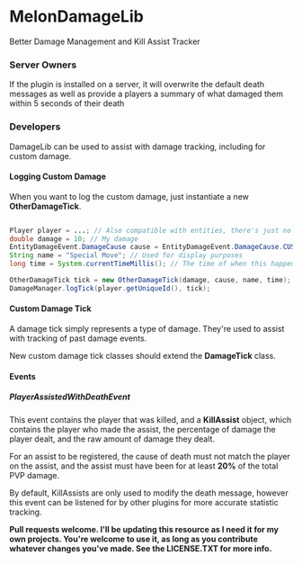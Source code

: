 # MelonDamageLib
Better Damage Management and Kill Assist Tracker

### Server Owners
If the plugin is installed on a server, it will overwrite the default death messages as well as provide a players a summary of what damaged them within 5 seconds of their death

### Developers
DamageLib can be used to assist with damage tracking, including for custom damage.

#### Logging Custom Damage

When you want to log the custom damage, just instantiate a new **OtherDamageTick**.

```java

Player player = ...; // Also compatible with entities, there's just no chat output
double damage = 10; // My damage
EntityDamageEvent.DamageCause cause = EntityDamageEvent.DamageCause.CUSTOM; // An associated damage cause
String name = "Special Move"; // Used for display purposes
long time = System.currentTimeMillis(); // The time of when this happened. Damage received over 5 seconds ago will not be shown.

OtherDamageTick tick = new OtherDamageTick(damage, cause, name, time);
DamageManager.logTick(player.getUniqueId(), tick);

```

#### Custom Damage Tick
A damage tick simply represents a type of damage. They're used to assist with tracking of past damage events.

New custom damage tick classes should extend the **DamageTick** class.

#### Events

##### PlayerAssistedWithDeathEvent
This event contains the player that was killed, and a **KillAssist** object, which contains the player who made the assist, the percentage of damage the player dealt, and the raw amount of damage they dealt.

For an assist to be registered, the cause of death must not match the player on the assist, and the assist must have been for at least **20%** of the total PVP damage.

By default, KillAssists are only used to modify the death message, however this event can be listened for by other plugins for more accurate statistic tracking.

__Pull requests welcome. I'll be updating this resource as I need it for my own projects. You're welcome to use it, as long as you contribute whatever changes you've made. See the LICENSE.TXT for more info.__
